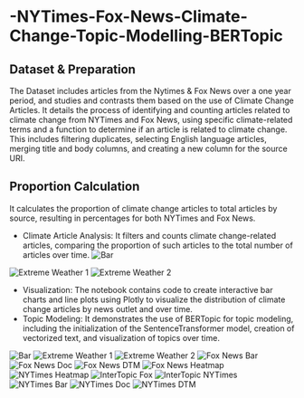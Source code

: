 # -NYTimes-Fox-News-Climate-Change-Topic-Modelling-BERTopic

## Dataset & Preparation
The Dataset includes articles from the Nytimes & Fox News over a one year period, and studies and contrasts them based on the use of Climate Change Articles. It details the process of identifying and counting articles related to climate change from NYTimes and Fox News, using specific climate-related terms and a function to determine if an article is related to climate change. This includes filtering duplicates, selecting English language articles, merging title and body columns, and creating a new column for the source URI.

## Proportion Calculation
It calculates the proportion of climate change articles to total articles by source, resulting in percentages for both NYTimes and Fox News.



- Climate Article Analysis: It filters and counts climate change-related articles, comparing the proportion of such articles to the total number of articles over time.
![Bar](./images_png/bar.png)

![Extreme Weather 1](./images_png/ex1_weather.png)
![Extreme Weather 2](./images_png/ex_weather.png)

- Visualization: The notebook contains code to create interactive bar charts and line plots using Plotly to visualize the distribution of climate change articles by news outlet and over time.
- Topic Modeling: It demonstrates the use of BERTopic for topic modeling, including the initialization of the SentenceTransformer model, creation of vectorized text, and visualization of topics over time.



![Bar](./images_png/bar.png)
![Extreme Weather 1](./images_png/ex1_weather.png)
![Extreme Weather 2](./images_png/ex_weather.png)
![Fox News Bar](./images_png/foxnews_bar.png)
![Fox News Doc](./images_png/foxnews_doc.png)
![Fox News DTM](./images_png/foxnews_dtm.png)
![Fox News Heatmap](./images_png/foxnews_heatmap.png)
![NYTimes Heatmap](./images_png/nytimes_heatmap.png)
![InterTopic Fox](./images_png/intertopic_fox.png)
![InterTopic NYTimes](./images_png/intertopic_nytimes.png)
![NYTimes Bar](./images_png/nytimes_bar.png)
![NYTimes Doc](./images_png/nytimes_doc.png)
![NYTimes DTM](./images_png/nytimes_dtm.png)
